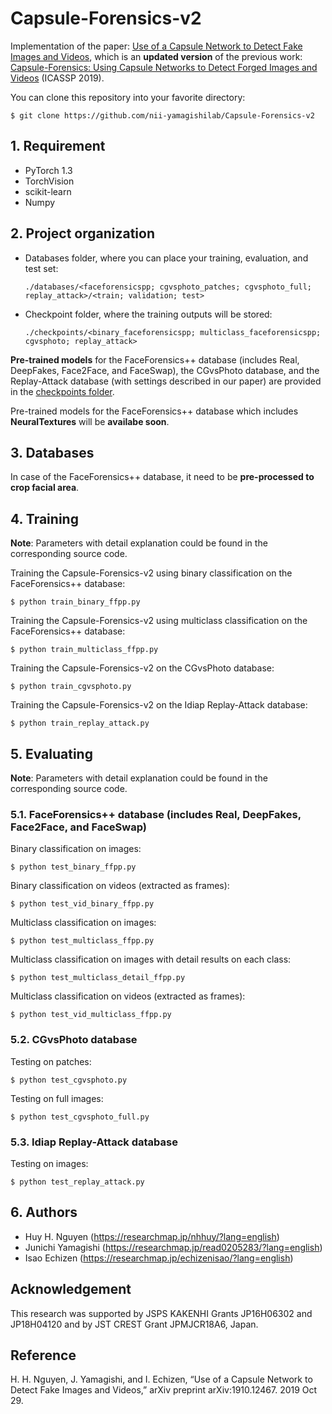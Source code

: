 # Capsule-Forensics-v2

Implementation of the paper:  <a href="https://arxiv.org/abs/1910.12467">Use of a Capsule Network to Detect Fake Images and Videos</a>, which is an **updated version** of the previous work:  <a href="https://arxiv.org/abs/1810.11215">Capsule-Forensics: Using Capsule Networks to Detect Forged Images and Videos</a> (ICASSP 2019).

You can clone this repository into your favorite directory:

    $ git clone https://github.com/nii-yamagishilab/Capsule-Forensics-v2

## 1. Requirement
- PyTorch 1.3
- TorchVision
- scikit-learn
- Numpy

## 2. Project organization
- Databases folder, where you can place your training, evaluation, and test set:

      ./databases/<faceforensicspp; cgvsphoto_patches; cgvsphoto_full; replay_attack>/<train; validation; test>
- Checkpoint folder, where the training outputs will be stored:

      ./checkpoints/<binary_faceforensicspp; multiclass_faceforensicspp; cgvsphoto; replay_attack>

**Pre-trained models** for the FaceForensics++ database (includes Real, DeepFakes, Face2Face, and FaceSwap), the CGvsPhoto database, and the Replay-Attack database (with settings described in our paper) are provided in the <a href="https://github.com/nii-yamagishilab/Capsule-Forensics-v2/tree/master/checkpoints">checkpoints folder</a>.

Pre-trained models for the FaceForensics++ database which includes **NeuralTextures** will be **availabe soon**.

## 3. Databases

In case of the FaceForensics++ database, it need to be **pre-processed to crop facial area**.

## 4. Training
**Note**: Parameters with detail explanation could be found in the corresponding source code.

Training the Capsule-Forensics-v2 using binary classification on the FaceForensics++ database:

    $ python train_binary_ffpp.py
   
Training the Capsule-Forensics-v2 using multiclass classification on the FaceForensics++ database:

    $ python train_multiclass_ffpp.py
    
Training the Capsule-Forensics-v2 on the CGvsPhoto database:

    $ python train_cgvsphoto.py
    
Training the Capsule-Forensics-v2 on the Idiap Replay-Attack database:

    $ python train_replay_attack.py

## 5. Evaluating
**Note**: Parameters with detail explanation could be found in the corresponding source code.

### 5.1. FaceForensics++ database (includes Real, DeepFakes, Face2Face, and FaceSwap)
Binary classification on images:

    $ python test_binary_ffpp.py

Binary classification on videos (extracted as frames):

    $ python test_vid_binary_ffpp.py
    
Multiclass classification on images:

    $ python test_multiclass_ffpp.py
    
Multiclass classification on images with detail results on each class:

    $ python test_multiclass_detail_ffpp.py

Multiclass classification on videos (extracted as frames):

    $ python test_vid_multiclass_ffpp.py
    
### 5.2. CGvsPhoto database

Testing on patches:

    $ python test_cgvsphoto.py

Testing on full images:

    $ python test_cgvsphoto_full.py

### 5.3. Idiap Replay-Attack database
Testing on images:

    $ python test_replay_attack.py

## 6. Authors
- Huy H. Nguyen (https://researchmap.jp/nhhuy/?lang=english)
- Junichi Yamagishi (https://researchmap.jp/read0205283/?lang=english)
- Isao Echizen (https://researchmap.jp/echizenisao/?lang=english)

## Acknowledgement
This research was supported by JSPS KAKENHI Grants JP16H06302 and JP18H04120 and by JST CREST Grant JPMJCR18A6, Japan.

## Reference
H. H. Nguyen, J. Yamagishi, and I. Echizen, “Use of a Capsule Network to Detect Fake Images and Videos,” arXiv preprint arXiv:1910.12467. 2019 Oct 29.
